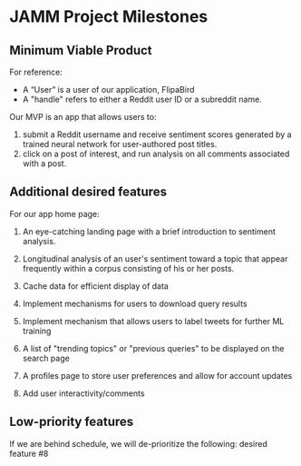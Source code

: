 # JAMM Project Milestones

## Minimum Viable Product
For reference:
* A “User” is a user of our application, FlipaBird
* A "handle" refers to either a Reddit user ID or a subreddit name.

Our MVP is an app that allows users to:
1. submit a Reddit username and receive sentiment scores generated by a trained neural network for user-authored post titles.
2. click on a post of interest, and run analysis on all comments associated with a post.

## Additional desired features
For our app home page:
1. An eye-catching landing page with a brief introduction to sentiment analysis.

2. Longitudinal analysis of an user's sentiment toward a topic that appear frequently within a corpus consisting of his or her posts.

3. Cache data for efficient display of data

4. Implement mechanisms for users to download query results

5. Implement mechanism that allows users to label tweets for further ML training

6. A list of "trending topics" or "previous queries" to be displayed on the search page

7. A profiles page to store user preferences and allow for account updates

8. Add user interactivity/comments

## Low-priority features
If we are behind schedule, we will de-prioritize the following:
desired feature #8